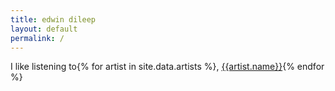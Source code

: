 ```yaml
---
title: edwin dileep
layout: default
permalink: /
---
```



I like listening to{% for artist in site.data.artists %}, [{{artist.name}}]({{artist.url}}){% endfor %}
